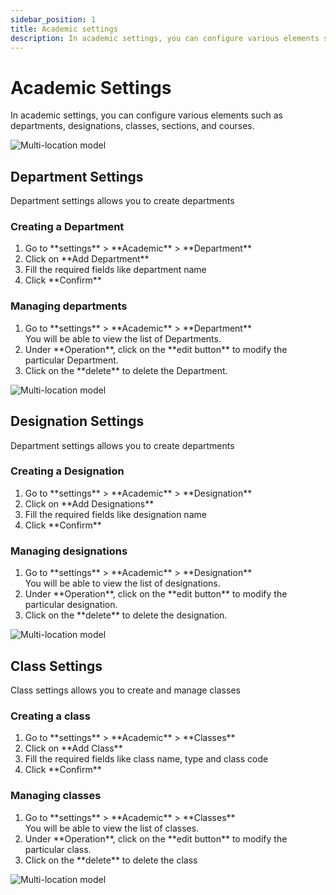 ```yaml
---
sidebar_position: 1
title: Academic settings
description: In academic settings, you can configure various elements such as departments, designations, classes, sections, and courses.
---
```


# Academic Settings

In academic settings, you can configure various elements such as departments, designations, classes, sections, and courses.

![Multi-location model](/img/academic-settings.png)


## Department Settings

Department settings allows you to create departments

### Creating a Department
<ol>
<li>Go to **settings** > **Academic** > **Department**</li>
<li>Click on **Add Department**</li>
<li>Fill the required fields like department name</li>
<li>Click **Confirm**</li>
</ol>

### Managing departments
<ol>
<li>Go to **settings** > **Academic** > **Department**</li>
You will be able to view the  list of Departments. 
<li>Under **Operation**, click on the **edit button** to modify the particular Department.</li>
<li>Click on the **delete** to delete the Department.</li>
</ol>

![Multi-location model](/img/department-settings.png)


## Designation Settings

Department settings allows you to create departments

### Creating a Designation
<ol>
<li>Go to **settings** > **Academic** > **Designation**</li>
<li>Click on **Add Designations**</li>
<li>Fill the required fields like designation name</li>
<li>Click **Confirm**</li>
</ol>

### Managing designations
<ol>
<li>Go to **settings** > **Academic** > **Designation**</li>
You will be able to view the  list of designations. 
<li>Under **Operation**, click on the **edit button** to modify the particular designation.</li>
<li>Click on the **delete** to delete the designation.</li>
</ol>

![Multi-location model](/img/designation-settings.png)


## Class Settings

Class settings allows you to create and manage classes

### Creating a class
<ol>
<li>Go to **settings** > **Academic** > **Classes**</li>
<li>Click on **Add Class**</li>
<li>Fill the required fields like class name, type and class code</li>
<li>Click **Confirm**</li>
</ol>

### Managing classes
<ol>
<li>Go to **settings** > **Academic** > **Classes**</li>
You will be able to view the  list of classes. 
<li>Under **Operation**, click on the **edit button** to modify the particular class.</li>
<li>Click on the **delete** to delete the class</li>
</ol>

![Multi-location model](/img/designation-settings.png)
